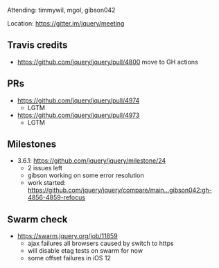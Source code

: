 Attending: timmywil, mgol, gibson042

Location: https://gitter.im/jquery/meeting

## Travis credits
* https://github.com/jquery/jquery/pull/4800 move to GH actions

## PRs
* https://github.com/jquery/jquery/pull/4974
	- LGTM
* https://github.com/jquery/jquery/pull/4973 
	- LGTM

## Milestones
* 3.6.1: https://github.com/jquery/jquery/milestone/24
	- 2 issues left
	- gibson working on some error resolution
	- work started: https://github.com/jquery/jquery/compare/main...gibson042:gh-4856-4859-refocus 

## Swarm check
* https://swarm.jquery.org/job/11859 
	- ajax failures all browsers caused by switch to https
	- will disable etag tests on swarm for now
	- some offset failures in iOS 12
